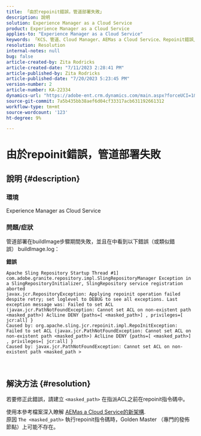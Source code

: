 ```yaml
---
title: 「由於repoinit錯誤，管道部署失敗」
description: 說明
solution: Experience Manager as a Cloud Service
product: Experience Manager as a Cloud Service
applies-to: "Experience Manager as a Cloud Service"
keywords: 「KCS、管道、Cloud Manager、AEMas a Cloud Service、Repoinit錯誤」
resolution: Resolution
internal-notes: null
bug: false
article-created-by: Zita Rodricks
article-created-date: "7/11/2023 2:28:41 PM"
article-published-by: Zita Rodricks
article-published-date: "7/20/2023 5:23:45 PM"
version-number: 2
article-number: KA-22334
dynamics-url: "https://adobe-ent.crm.dynamics.com/main.aspx?forceUCI=1&pagetype=entityrecord&etn=knowledgearticle&id=03cc2338-f71f-ee11-9cbe-6045bd006239"
source-git-commit: 7a5b435bb38aef6d04cf33317acb631192661312
workflow-type: tm+mt
source-wordcount: '123'
ht-degree: 9%

---
```


# 由於repoinit錯誤，管道部署失敗

## 說明 {#description}


### 環境

Experience Manager as Cloud Service

### 問題/症狀

管道部署在buildImage步驟期間失敗，並且在中看到以下錯誤（或類似錯誤）<b> </b>buildImage.log：

<b>錯誤</b>


```
Apache Sling Repository Startup Thread #1]  com.adobe.granite.repository.impl.SlingRepositoryManager Exception in a SlingRepositoryInitializer, SlingRepository service registration aborted
javax.jcr.RepositoryException: Applying repoinit operation failed despite retry; set loglevel to DEBUG to see all exceptions. Last exception message was: Failed to set ACL (javax.jcr.PathNotFoundException: Cannot set ACL on non-existent path <masked_path>) AclLine DENY {paths=[ <masked_path>] , privileges=[ jcr:all] }
Caused by: org.apache.sling.jcr.repoinit.impl.RepoInitException: Failed to set ACL (javax.jcr.PathNotFoundException: Cannot set ACL on non-existent path <masked_path>) AclLine DENY {paths=[ <masked_path>] , privileges=[ jcr:all] }
Caused by: javax.jcr.PathNotFoundException: Cannot set ACL on non-existent path <masked_path >
```



` `
` `


## 解決方法 {#resolution}


若要修正此錯誤，請建立 `<masked_path>` 在指派ACL之前在repoinit指令碼中。

使用本參考檔案深入瞭解 [AEMas a Cloud Service的新架構](https://experienceleague.adobe.com/docs/experience-manager-cloud-service/content/overview/architecture.html?lang=en#key-evolutions:~:text=publish%20nodes.%20The-，golden%20master，-is%20a%20specialized).
<br>原因
`The <masked_path>` 執行repoinit指令碼時，Golden Master （專門的發佈節點）上可能不存在。<br>

